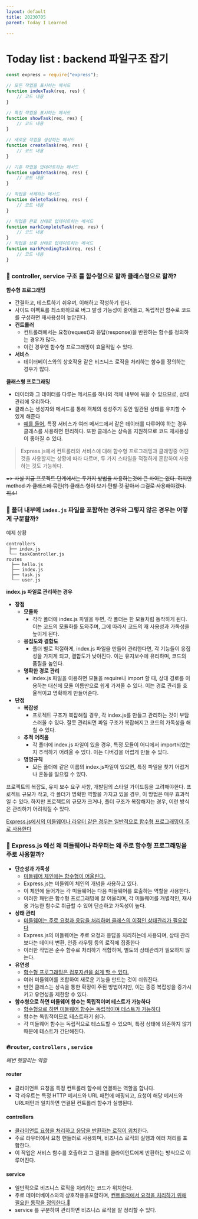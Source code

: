 ```yaml
---
layout: default
title: 20230705
parent: Today I Learned

---
```


# Today list : backend 파일구조 잡기
``` js
const express = require("express");

// 모든 작업을 표시하는 메서드
function indexTask(req, res) {
	// 코드 내용
}

// 특정 작업을 표시하는 메서드
function showTask(req, res) {
	// 코드 내용
}

// 새로운 작업을 생성하는 메서드
function createTask(req, res) {
	// 코드 내용
}

// 기존 작업을 업데이트하는 메서드
function updateTask(req, res) {
	// 코드 내용
}

// 작업을 삭제하는 메서드
function deleteTask(req, res) {
	// 코드 내용
}

// 작업을 완료 상태로 업데이트하는 메서드
function markCompleteTask(req, res) {
	// 코드 내용
}
// 작업을 보류 상태로 업데이트하는 메서드
function markPendingTask(req, res) {
	// 코드 내용
}
```


### 🤔 controller, service 구조 를 함수형으로 할까 클래스형으로 할까?
**함수형 프로그래밍**
- 간결하고, 테스트하기 쉬우며, 이해하고 작성하기 쉽다.
- 사이드 이펙트를 최소화하므로 버그 발생 가능성이 줄어들고, 독립적인 함수로 코드를 구성하면 재사용성이 높앋진다.
- **컨트롤러**
	- 컨트롤러에서는 요청(request)과 응답(response)을 반환하는 함수를 정의하는 경우가 많다.
	- 이런 경우엔 함수형 프로그래밍이 효율적일 수 있다.
- **서비스**
	- 데이터베이스와의 상호작용 같은 비즈니스 로직을 처리하는 함수를 정의하는 경우가 많다.

**클래스형 프로그래밍**
- 데이터와 그 데이터를 다루는 메서드를 하나의 객체 내부에 묶을 수 있으므로, 상태 관리에 유리하다.
- 클래스는 생성자와 메서드를 통해 객체의 생성주기 동안 일관된 상태를 유지할 수 있게 해준다
	- <u>예를 들어,</u> 특정 서비스가 여러 메서드에서 같은 데이터를 다루어야 하는 경우 클래스를 사용하면 편리하다. 또한 클래스는 상속을 지원하므로 코드 재사용성이 좋아질 수 있다.

> Express.js에서 컨트롤러와 서비스에 대해 함수형 프로그래밍과 클래밍중 어떤 것을 사용할지는 상황에 따라 다르며, 두 가지 스타일을 적절하게 혼합하여 사용하는 것도 가능하다.



~~=> 사실 지금 프로젝트 단계에서는 두가지 방법을 사용하는것에 큰 차이는 없다. 하지만 method 가 클래스에 묶인(?) 클래스 형이 보기 편할 것 같아서 그걸로 사용해야겠다. 취소!~~ 

### 🤔 폴더 내부에 `index.js` 파일을 포함하는 경우와 그렇지 않은 경우는 어떻게 구분할까?
예제 상황
```
controllers
 ├── index.js
 └── taskController.js
routes
  ├── hello.js
  ├── index.js
  ├── task.js
  └── user.js
```

 **index.js 파일로 관리하는 경우**
- **장점**
	- **모듈화**
		- 각각 폴더에 index.js 파일을 두면, 각 폴더는 한 모듈처럼 동작하게 된다. 이는 코드의 모듈화를 도와주며, 그에 따라서 코드의 재 사용성과 가독성을 높이게 된다.
	- **응집도와 결합도**
		- 폴더 별로 적절하게, index.js 파일을 만들어 관리한다면, 각 기능들이 응집성을 가지게 되고, 결합도가 낮아진다. 이는 유지보수에 유리하며, 코드의 품질을 높인다.
	- **명확한 경로 관리**
		- index.js 파일을 이용하면 모듈을 require나 import 할 때, 상대 경로를 이용하는 대신에 모듈 이름만으로 쉽게 가져올 수 있다. 이는 경로 관리를 효율적이고 명확하게 만들어준다.
- **단점**
	- **복잡성**
		- 프로젝트 구조가 복잡해질 경우, 각 index.js를 만들고 관리하는 것이 부담스러울 수 있다. 잘못 관리되면 파일 구조가 복잡해지고 코드의 가독성을 해칠 수 있다.
	- **추적 어려움**
		- 각 폴더에 index.js 파일이 있을 경우, 특정 모듈이 어디에서 import되었는지 추적하기 어려울 수 있다. 이는 디버깅을 어렵게 만들 수 있다.
	- **명명규칙**
		- 모든 폴더에 같은 이름의 index.js파일이 있으면, 특정 파일을 찾기 어렵거나 혼동을 일으킬 수 있다.

프로젝트의 복잡도, 유지 보수 요구 사항, 개발팀의 스타일 가이드등을 고려해야한다.
프로젝트 규모가 작고, 각 폴더가 명확한 역할을 가지고 있을 경우, 이 방법은 매우 효과적일 수 있다. 하지만 프로젝트의 규모가 크거나, 폴더 구조가 복잡해지는 경우, 이런 방식은 관리하기 어려워질 수 있다.

<u>Express.js에서의 미들웨어나 라우터 같은 경우는 일반적으로 함수형 프로그래밍이 주로 사용한다</u>

### 🤔 Express.js 에선 왜 미들웨어나 라우터는 왜 주로 함수형 프로그래밍을 주로 사용할까?
- **단순성과 가독성**
	- <u>미들웨어 체인에는 함수형이 어울린다.</u>
	- Express.js는 미들웨어 체인의 개념을 사용하고 있다.
	- 이 체인에 들어가는 각 미들웨어는 다음 미들웨어를 호출하는 역할을 사용한다.
	- 이러한 패턴은 함수형 프로그래밍에 잘 어울리며, 각 미들웨어를 개별적인, 재사용 가능한 함수로 취급할 수 있어 단순하고 가독성이 높다.
- **상태 관리**
	- <u>미들웨어는 주로 요청과 응답을 처리하며 클래스의 이점인 상태관리가 필요없다</u>
	- Express.js의 미들웨어는 주로 요청과 응답을 처리하는데 사용되며, 상태 관리 보다는 데이터 변환, 인증 라우팅 등의 로직에 집중한다
	- 이러한 작업은 순수 함수로 처리하기 적합하며, 별도의 상태관리가 필요하지 않는다.
- **유연성**
	- <u>함수형 프로그래밍은 컴포지션을 쉽게 할 수 있다.</u>
	- 여러 미들웨어를 조합하여 새로운 기능을 만드는 것이 쉬워진다. 
	- 반면 클래스는 상속을 통한 확장이 주된 방법이지만, 이는 종종 복잡성을 증가시키고 유연성을 제한할 수 있다.
- **함수형으로 하면 미들웨어 함수는 독립적이며 테스트가 가능하다**
	-  <u>함수형으로 하면 미들웨어 함수는 독립적이며 테스트가 가능하다</u>
	- 함수는 독립적이므로 테스트하기 쉽다.
	- 각 미들웨어 함수는 독립적으로 테스트할 수 있으며, 특정 상태에 의존하지 않기 때문에 테스트가 간단해진다.


### 🔥`router`, `controllers` , `service`
*매번 헷깔리는 역할*
#### **router**
- 클라이언트 요청을 특정 컨트롤러 함수에 연결하는 역할을 합니다.
- 각 라우트는 특정 HTTP 메서드와 URL 패턴에 매핑되고, 요청이 해당 메서드와 URL패턴과 일치하면 연결된 컨트롤러 함수가 실행된다.


#### **controllers**
- <u>클라이언트 요청을 처리하고 응답을 반환하는 로직이 위치</u>한다.
- 주로 라우터에서 요청 핸들러로 사용되며, 비즈니스 로직의 실행과 에러 처리를 포함한다.
- 이 작업은 서비스 함수를 호출하고 그 결과를 클라이언트에게 반환하는 방식으로 이루어진다.

#### **service**
- 일반적으로 비즈니스 로직을 처리하는 코드가 위치한다.
- 주로 데이터베이스와의 상호작용을포함하며, <u>컨트롤러에서 요청을 처리하기 위해 필요한 동작을 정의한다.</u>
- service 를 구분하여 관리하면 비즈니스 로직을 잘 정리할 수 있다.


